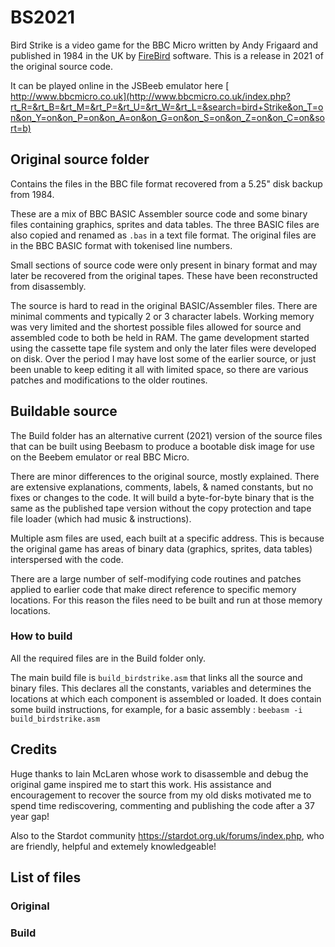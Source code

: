 # BS2021
Bird Strike is a video game for the BBC Micro written by Andy Frigaard and published in 1984 in the UK by [FireBird](https://en.wikipedia.org/wiki/Telecomsoft#Firebird) software.   This is a release in 2021 of the original source code.


It can be played online in the JSBeeb emulator here [ http://www.bbcmicro.co.uk](http://www.bbcmicro.co.uk/index.php?rt_R=&rt_B=&rt_M=&rt_P=&rt_U=&rt_W=&rt_L=&search=bird+Strike&on_T=on&on_Y=on&on_P=on&on_A=on&on_G=on&on_S=on&on_Z=on&on_C=on&sort=b)


## Original source folder
Contains the files in the BBC file format recovered from a 5.25" disk backup from 1984.

These are a mix of BBC BASIC Assembler source code and some binary files containing graphics, sprites and data tables.  The three BASIC files are also copied and renamed as `.bas` in a text file format.  The original files are in the BBC BASIC format with tokenised line numbers.

Small sections of source code were only present in binary format and may later be recovered from the original tapes.  These have been reconstructed from disassembly.

The source is hard to read in the original BASIC/Assembler files. 
There are minimal comments and typically 2 or 3 character labels.  Working memory was very limited and the shortest possible files allowed for source and assembled code to both be held in RAM.  The game development started using the cassette tape file system and only the later files were developed on disk. Over the period I may have lost some of the earlier source, or just been unable to keep editing it all with limited space, so there are various patches and modifications to the older routines.


## Buildable source 
The Build folder has an alternative current (2021) version of the source files that can be built using Beebasm to produce a bootable disk image for use on the Beebem emulator or real BBC Micro.

There are minor differences to the original source, mostly explained.  There are extensive explanations, comments, labels, & named constants, but no fixes or changes to the code.  It will build a byte-for-byte binary that is the same as the published tape version without the copy protection and tape file loader (which had music & instructions).

Multiple asm files are used, each built at a specific address.  This is because the original game has areas of binary data (graphics, sprites, data tables) interspersed with the code.

There are a large number of self-modifying code routines and patches applied to earlier code that make direct reference to specific memory locations.  For this reason the files need to be built and run at those memory locations.

### How to build
All the required files are in the Build folder only.   

The main build file is `build_birdstrike.asm` that links all the source and binary files.  This declares all the constants, variables and determines the locations at which each component is assembled or loaded.  It does contain some build instructions, for example, for a basic assembly :  `beebasm -i build_birdstrike.asm `


## Credits
Huge thanks to Iain McLaren whose work to disassemble and debug the original game inspired me to start this work.  His assistance and encouragement to recover the source from my old disks motivated me to spend time rediscovering, commenting and publishing the code after a 37 year gap!

Also to the Stardot community https://stardot.org.uk/forums/index.php, who are friendly, helpful and extemely knowledgeable!

## List of files
### Original

### Build




